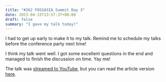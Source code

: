 ```yaml
---
title: "#262 FOSSASIA Summit Day 3"
date: 2023-04-15T13:57:37+08:00
draft: false
summary: "I gave my talk today!"
---
```


I had to get up early to make it to my talk. Remind me to schedule my talks before the conference party next time!

I think my talk went well. I got some excellent questions in the end and managed to finish the discussion on time. Yay me!

The talk was [streamed to YouTube](https://www.youtube.com/live/w6fPJvszjmM?feature=share&t=1442), but you can read the article version [here](/reliable-apis).
